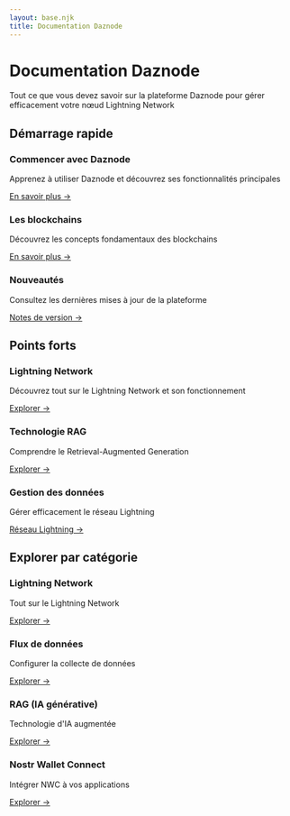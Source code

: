 ```yaml
---
layout: base.njk
title: Documentation Daznode
---
```


# Documentation Daznode

Tout ce que vous devez savoir sur la plateforme Daznode pour gérer efficacement votre nœud Lightning Network

## Démarrage rapide

<div class="cards">
  <div class="card">
    <h3>Commencer avec Daznode</h3>
    <p>Apprenez à utiliser Daznode et découvrez ses fonctionnalités principales</p>
    <a href="/getting-started/get-started/">En savoir plus →</a>
  </div>
  
  <div class="card">
    <h3>Les blockchains</h3>
    <p>Découvrez les concepts fondamentaux des blockchains</p>
    <a href="/getting-started/les-blockchains/">En savoir plus →</a>
  </div>
  
  <div class="card">
    <h3>Nouveautés</h3>
    <p>Consultez les dernières mises à jour de la plateforme</p>
    <a href="#">Notes de version →</a>
  </div>
</div>

## Points forts

<div class="cards">
  <div class="card">
    <h3>Lightning Network</h3>
    <p>Découvrez tout sur le Lightning Network et son fonctionnement</p>
    <a href="/lightning-network/">Explorer →</a>
  </div>
  
  <div class="card">
    <h3>Technologie RAG</h3>
    <p>Comprendre le Retrieval-Augmented Generation</p>
    <a href="/rag/">Explorer →</a>
  </div>
  
  <div class="card">
    <h3>Gestion des données</h3>
    <p>Gérer efficacement le réseau Lightning</p>
    <a href="/manage-data/lightning-network/">Réseau Lightning →</a>
  </div>
</div>

## Explorer par catégorie

<div class="cards">
  <div class="card">
    <h3>Lightning Network</h3>
    <p>Tout sur le Lightning Network</p>
    <a href="/lightning-network/">Explorer →</a>
  </div>
  
  <div class="card">
    <h3>Flux de données</h3>
    <p>Configurer la collecte de données</p>
    <a href="/connect-data/datastreams/">Explorer →</a>
  </div>
  
  <div class="card">
    <h3>RAG (IA générative)</h3>
    <p>Technologie d'IA augmentée</p>
    <a href="/rag/">Explorer →</a>
  </div>
  
  <div class="card">
    <h3>Nostr Wallet Connect</h3>
    <p>Intégrer NWC à vos applications</p>
    <a href="/use-data/nostr-wallet-connect/">Explorer →</a>
  </div>
</div> 